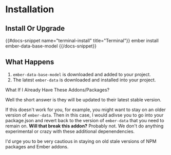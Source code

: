 # Installation

## Install Or Upgrade

{{#docs-snippet name="terminal-install" title="Terminal"}}
  ember install ember-data-base-model
{{/docs-snippet}}

## What Happens

1. `ember-data-base-model` is downloaded and added to your project.
1. The latest `ember-data` is downloaded and installed into your project.

<div class="docs-bg-grey-lightest docs-border-l-4 docs-border-grey docs-text-grey-darker docs-p-4" role="alert">
  <p class="docs-font-bold">What If I Already Have These Addons/Packages?</p>
  <p>
    Well the short answer is they will be updated to their latest stable version.
  </p>
  <p>
    If this doesn't work for you, for example, you might want to stay on an older version
    of <code>ember-data</code>.  Then in this case, I would adivse you to go into
    your package.json and revert back to the version of <code>ember-data</code> that
    you need to remain on.  <strong>Will that break this addon?</strong>  Probably not.  We 
    don't do anything experimental or crazy with these additional depenendencies.
  </p>
  <p>
    I'd urge you to be very cautious in staying on old stale versions of NPM packages 
    and Ember addons. 
  </p>
</div>
